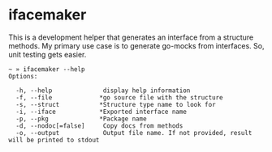 # ifacemaker

This is a development helper that generates an interface from a structure methods.
My primary use case is to generate go-mocks from interfaces. So, unit testing gets easier.


```
~ » ifacemaker --help
Options:

  -h, --help              display help information
  -f, --file             *go source file with the structure
  -s, --struct           *Structure type name to look for
  -i, --iface            *Exported interface name
  -p, --pkg              *Package name
  -d, --nodoc[=false]     Copy docs from methods
  -o, --output            Output file name. If not provided, result will be printed to stdout
```
